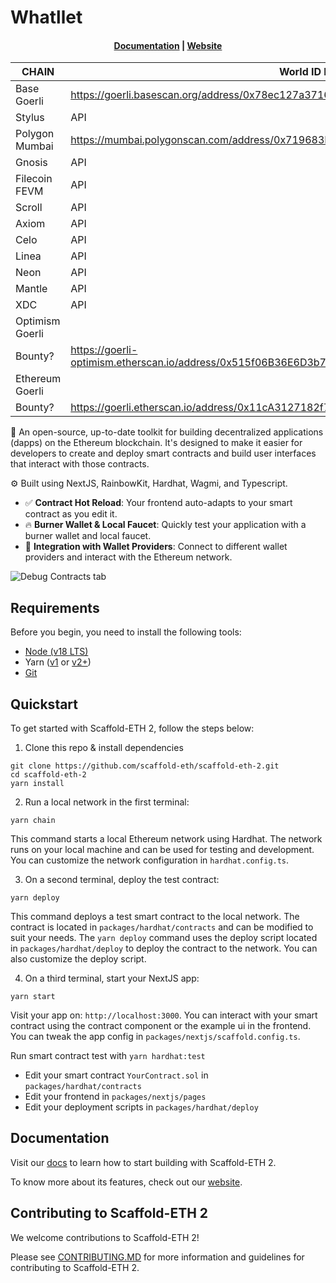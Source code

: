 # Whatllet

<h4 align="center">
  <a href="https://www.notion.so/d9j9v/Whatllet-c241c9b2e33148fba6760fbe5177b004?pvs=4">Documentation</a> |
  <a href="https://whatllet.vercel.app/">Website</a>
</h4>

| CHAIN | World ID Router | SC DEPLOY |
| --- | --- | --- |
| Base Goerli | https://goerli.basescan.org/address/0x78ec127a3716d447f4575e9c834d452e397ee9e1#code | 0xE3f974D6AC1F1052F00e02E71235A718629CE10a |
| Stylus | API |  |
| Polygon Mumbai | https://mumbai.polygonscan.com/address/0x719683F13Eeea7D84fCBa5d7d17Bf82e03E3d260#code | 0x03C7523797c3fe25d214C571aA15a531079b14Ed |
| Gnosis | API |  |
| Filecoin FEVM | API |  |
| Scroll | API | 0xE3f974D6AC1F1052F00e02E71235A718629CE10a |
| Axiom | API |  |
| Celo | API |  |
| Linea | API |  |
| Neon | API | 0xE3f974D6AC1F1052F00e02E71235A718629CE10a |
| Mantle | API |  |
| XDC | API |  |
| Optimism Goerli
Bounty? | https://goerli-optimism.etherscan.io/address/0x515f06B36E6D3b707eAecBdeD18d8B384944c87f#code |  |
| Ethereum Goerli 
Bounty? | https://goerli.etherscan.io/address/0x11cA3127182f7583EfC416a8771BD4d11Fae4334#code |  |

🧪 An open-source, up-to-date toolkit for building decentralized applications (dapps) on the Ethereum blockchain. It's designed to make it easier for developers to create and deploy smart contracts and build user interfaces that interact with those contracts.

⚙️ Built using NextJS, RainbowKit, Hardhat, Wagmi, and Typescript.

- ✅ **Contract Hot Reload**: Your frontend auto-adapts to your smart contract as you edit it.
- 🔥 **Burner Wallet & Local Faucet**: Quickly test your application with a burner wallet and local faucet.
- 🔐 **Integration with Wallet Providers**: Connect to different wallet providers and interact with the Ethereum network.

![Debug Contracts tab](https://github.com/scaffold-eth/scaffold-eth-2/assets/55535804/1171422a-0ce4-4203-bcd4-d2d1941d198b)

## Requirements

Before you begin, you need to install the following tools:

- [Node (v18 LTS)](https://nodejs.org/en/download/)
- Yarn ([v1](https://classic.yarnpkg.com/en/docs/install/) or [v2+](https://yarnpkg.com/getting-started/install))
- [Git](https://git-scm.com/downloads)

## Quickstart

To get started with Scaffold-ETH 2, follow the steps below:

1. Clone this repo & install dependencies

```
git clone https://github.com/scaffold-eth/scaffold-eth-2.git
cd scaffold-eth-2
yarn install
```

2. Run a local network in the first terminal:

```
yarn chain
```

This command starts a local Ethereum network using Hardhat. The network runs on your local machine and can be used for testing and development. You can customize the network configuration in `hardhat.config.ts`.

3. On a second terminal, deploy the test contract:

```
yarn deploy
```

This command deploys a test smart contract to the local network. The contract is located in `packages/hardhat/contracts` and can be modified to suit your needs. The `yarn deploy` command uses the deploy script located in `packages/hardhat/deploy` to deploy the contract to the network. You can also customize the deploy script.

4. On a third terminal, start your NextJS app:

```
yarn start
```

Visit your app on: `http://localhost:3000`. You can interact with your smart contract using the contract component or the example ui in the frontend. You can tweak the app config in `packages/nextjs/scaffold.config.ts`.

Run smart contract test with `yarn hardhat:test`

- Edit your smart contract `YourContract.sol` in `packages/hardhat/contracts`
- Edit your frontend in `packages/nextjs/pages`
- Edit your deployment scripts in `packages/hardhat/deploy`

## Documentation

Visit our [docs](https://docs.scaffoldeth.io) to learn how to start building with Scaffold-ETH 2.

To know more about its features, check out our [website](https://scaffoldeth.io).

## Contributing to Scaffold-ETH 2

We welcome contributions to Scaffold-ETH 2!

Please see [CONTRIBUTING.MD](https://github.com/scaffold-eth/scaffold-eth-2/blob/main/CONTRIBUTING.md) for more information and guidelines for contributing to Scaffold-ETH 2.
